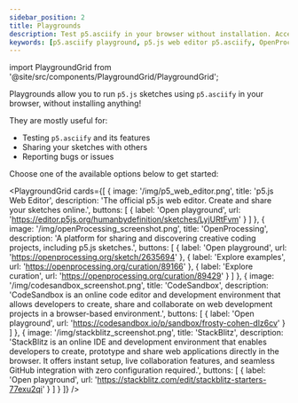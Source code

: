 ```yaml
---
sidebar_position: 2
title: Playgrounds
description: Test p5.asciify in your browser without installation. Access interactive playgrounds on p5.js Web Editor, OpenProcessing, CodeSandbox, and StackBlitz to experiment with ASCII art features and share sketches.
keywords: [p5.asciify playground, p5.js web editor p5.asciify, OpenProcessing ASCII art, CodeSandbox p5.asciify, StackBlitz p5.asciify, online ASCII editor, p5.asciify examples, browser ASCII testing, p5.asciify demo, interactive ASCII playground]
---
```

import PlaygroundGrid from '@site/src/components/PlaygroundGrid/PlaygroundGrid';


Playgrounds allow you to run `p5.js` sketches using `p5.asciify` in your browser, without installing anything!

They are mostly useful for:
- Testing `p5.asciify` and its features
- Sharing your sketches with others
- Reporting bugs or issues

Choose one of the available options below to get started:

<PlaygroundGrid 
  cards={[
    {
      image: '/img/p5_web_editor.png',
      title: 'p5.js Web Editor',
      description: 'The official p5.js web editor. Create and share your sketches online.',
      buttons: [
        { 
          label: 'Open playground', 
          url: 'https://editor.p5js.org/humanbydefinition/sketches/LyjURtFvm'
        }
      ]
    },
    {
      image: '/img/openProcessing_screenshot.png',
      title: 'OpenProcessing',
      description: 'A platform for sharing and discovering creative coding projects, including p5.js sketches.',
      buttons: [
        { 
          label: 'Open playground', 
          url: 'https://openprocessing.org/sketch/2635694' 
        },
        { 
          label: 'Explore examples', 
          url: 'https://openprocessing.org/curation/89166' 
        },
        { 
          label: 'Explore curation', 
          url: 'https://openprocessing.org/curation/89429' 
        }
      ]
    },
    {
      image: '/img/codesandbox_screenshot.png',
      title: 'CodeSandbox',
      description: 'CodeSandbox is an online code editor and development environment that allows developers to create, share and collaborate on web development projects in a browser-based environment.',
      buttons: [
        { 
          label: 'Open playground', 
          url: 'https://codesandbox.io/p/sandbox/frosty-cohen-dlz6cv' 
        }
      ]
    },
        {
      image: '/img/stackblitz_screenshot.png',
      title: 'StackBlitz',
      description: 'StackBlitz is an online IDE and development environment that enables developers to create, prototype and share web applications directly in the browser. It offers instant setup, live collaboration features, and seamless GitHub integration with zero configuration required.',
      buttons: [
        { 
          label: 'Open playground', 
          url: 'https://stackblitz.com/edit/stackblitz-starters-77exu2qi' 
        }
      ]
    }
  ]}
/>